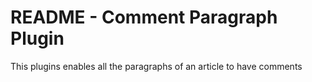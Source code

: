 README - Comment Paragraph Plugin
======================================

This plugins enables all the paragraphs of an article to have comments
